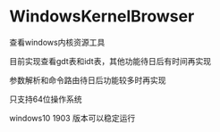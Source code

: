 # WindowsKernelBrowser

查看windows内核资源工具

目前实现查看gdt表和idt表，其他功能待日后有时间再实现

参数解析和命令路由待日后功能较多时再实现

只支持64位操作系统

windows10 1903 版本可以稳定运行